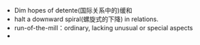 - Dim hopes of detente(国际关系中的)缓和
- halt a downward spiral(螺旋式的下降) in relations.
- run-of-the-mill：ordinary, lacking unusual or special aspects
- 
